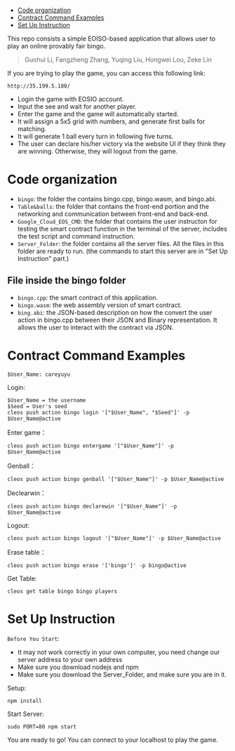 - [Code organization](#code-organization)
- [Contract Command Examples](#contract-command-examples)
- [Set Up Instruction](#set-up-instruction)

This repo consists a simple EOISO-based application that allows user to play an online provably fair bingo.

> Guohui Li, Fangzheng Zhang, Yuqing Liu, Hongwei Lou, Zeke Lin 


If you are trying to play the game, you can access this following link:
```
http://35.199.5.180/
```
>

- Login the game with EOSIO account.
- Input the see and wait for another player.
- Enter the game and the game will automatically started.
- It will assign a 5x5 grid with numbers, and generate first balls for matching.
- It will generate 1 ball every turn in following five turns.
- The user can declare his/her victory via the website UI if they think they are winning. Otherwise, they will logout from the game.

# Code organization

- `bingo`: the folder the contains bingo.cpp, bingo.wasm, and bingo.abi.
- `Table&balls`: the folder that contains the front-end portion and the networking and communication between front-end and back-end.
- `Google_Cloud_EOS_CMD`: the folder that contains the user instructon for testing the smart contract function in the terminal of the server, includes the test script and command instruction.
- `Server_Folder`: the folder contains all the server files. All the files in this folder are ready to run. (the commands to start this server are in "Set Up Instruction" part.)

## File inside the bingo folder

- `bingo.cpp`: the smart contract of this application.
- `bingo.wasm`: the web assembly version of smart contract.
- `bing.abi`: the JSON-based description on how the convert the user action in bingo.cpp between their JSON and Binary representation. It allows the user to interact with the contract via JSON.

# Contract Command Examples 

```
$User_Name: careyuyu
```

Login: 
```
$User_Name = the username
$Seed = User's seed
cleos push action bingo login '["$User_Name", "$Seed"]' -p $User_Name@active
```
Enter game：
```
cleos push action bingo entergame '["$User_Name"]' -p $User_Name@active
```
Genball：
```
cleos push action bingo genball '["$User_Name"]' -p $User_Name@active
```
Declearwin：
```
cleos push action bingo declarewin '["$User_Name"]' -p $User_Name@active
```
Logout:
```
cleos push action bingo logout '["$User_Name"]' -p $User_Name@active
```
Erase table：
```
cleos push action bingo erase '['bingo']' -p bingo@active
```
Get Table:
```
cleos get table bingo bingo players
```

# Set Up Instruction
`Before You Start`: 
- It may not work correctly in your own computer, you need change our server address to your own address
- Make sure you download nodejs and npm
- Make sure you download the Server_Folder, and make sure you are in it. 

Setup:
```
npm install
```
Start Server:
```
sudo PORT=80 npm start
```

You are ready to go! You can connect to your localhost to play the game.
